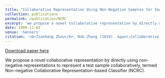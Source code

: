 ```yaml
---
title: "Collaborative Representation Using Non-Negative Samples for Image Classification"
collection: publications
permalink: /publication/NCRC
excerpt: 'we propose a novel collaborative representation by directly using non-negative representations to represent a test sample collaboratively, termed Non-negative Collaborative Representation-based Classifier (NCRC).'
date: 1000-11-03
venue: 'Sensors'
citation: '<b>Jianhang Zhou</b>, Bob Zhang (2019). &quot;Collaborative Representation Using Non-Negative Samples for Image Classification.&quot; <i>Sensors</i>. 19(11), 2609.'
---
```


[Download paper here](http://combatzhou.github.io/files/sensors-19-02609.pdf)

We propose a novel collaborative representation by directly using non-negative representations to represent a test sample collaboratively, termed Non-negative Collaborative Representation-based Classifier (NCRC).
